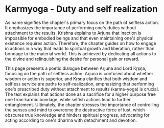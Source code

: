# Karmyoga - Duty and self realization

As  name signifies the chapter's primary focus on the path of selfless action. It emphasizes the importance of performing one's duties without attachment to the results. Krishna explains to Arjuna that inaction is impossible for embodied beings and that even maintaining one's physical existence requires action. Therefore, the chapter guides on how to engage in actions in a way that leads to spiritual growth and liberation, rather than bondage to the material world. This is achieved by dedicating all actions to the divine and relinquishing the desire for personal gain or reward.

This page presents a poetic dialogue between Arjuna and Lord Kṛṣṇa, focusing on the path of selfless action. Arjuna is confused about whether wisdom or action is superior, and Kṛṣṇa clarifies that both wisdom and selfless service are paths to self-realization, emphasizing that performing one's prescribed duty without attachment to results (karma-yoga) is crucial. The text explains that actions done as a sacrifice for a higher purpose free one from karmic bondage, while selfish actions lead to further entanglement. Ultimately, the chapter stresses the importance of controlling the senses and mind to overcome the destructive force of lust, which obscures true knowledge and hinders spiritual progress, advocating for acting according to one's dharma with detachment and devotion.
